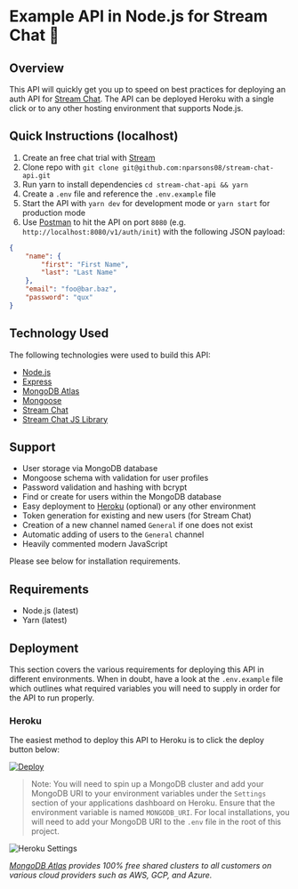 # Example API in Node.js for Stream Chat 💬

## Overview

This API will quickly get you up to speed on best practices for deploying an auth API for [Stream Chat](https://getstream.io/chat/). The API can be deployed Heroku with a single click or to any other hosting environment that supports Node.js.

## Quick Instructions (localhost)

1. Create an free chat trial with [Stream](https://getstream.io/chat/)
2. Clone repo with `git clone git@github.com:nparsons08/stream-chat-api.git`
3. Run yarn to install dependencies `cd stream-chat-api && yarn`
4. Create a `.env` file and reference the `.env.example` file
5. Start the API with `yarn dev` for development mode or `yarn start` for production mode
6. Use [Postman](https://www.getpostman.com/) to hit the API on port `8080` (e.g. `http://localhost:8080/v1/auth/init`) with the following JSON payload:

```json
{
	"name": {
		"first": "First Name",
		"last": "Last Name"
	},
	"email": "foo@bar.baz",
	"password": "qux"
}
```

## Technology Used

The following technologies were used to build this API:

-   [Node.js](https://nodejs.org)
-   [Express](https://expressjs.com/)
-   [MongoDB Atlas](https://atlas.mongodb.com)
-   [Mongoose](https://mongoosejs.com/)
-   [Stream Chat](https://getstream.io/chat/)
-   [Stream Chat JS Library](https://www.npmjs.com/package/stream-chat)

## Support

-   User storage via MongoDB database
-   Mongoose schema with validation for user profiles
-   Password validation and hashing with bcrypt
-   Find or create for users within the MongoDB database
-   Easy deployment to [Heroku](https://heroku.com) (optional) or any other environment
-   Token generation for existing and new users (for Stream Chat)
-   Creation of a new channel named `General` if one does not exist
-   Automatic adding of users to the `General` channel
-   Heavily commented modern JavaScript

Please see below for installation requirements.

## Requirements

-   Node.js (latest)
-   Yarn (latest)

## Deployment

This section covers the various requirements for deploying this API in different environments. When in doubt, have a look at the `.env.example` file which outlines what required variables you will need to supply in order for the API to run properly.

### Heroku

The easiest method to deploy this API to Heroku is to click the deploy button below:

<p>
  <a href="https://heroku.com/deploy?template=https://github.com/nparsons08/stream-chat-api" target="_blank">
    <img src="https://www.herokucdn.com/deploy/button.svg" alt="Deploy">
  </a>
</p>

> Note: You will need to spin up a MongoDB cluster and add your MongoDB URI to your environment variables under the `Settings` section of your applications dashboard on Heroku. Ensure that the environment variable is named `MONGODB_URI`. For local installations, you will need to add your MongoDB URI to the `.env` file in the root of this project.

![Heroku Settings](https://i.imgur.com/YtjurK9.png)

_[MongoDB Atlas](https://atlas.mongodb.com) provides 100% free shared clusters to all customers on various cloud providers such as AWS, GCP, and Azure._
